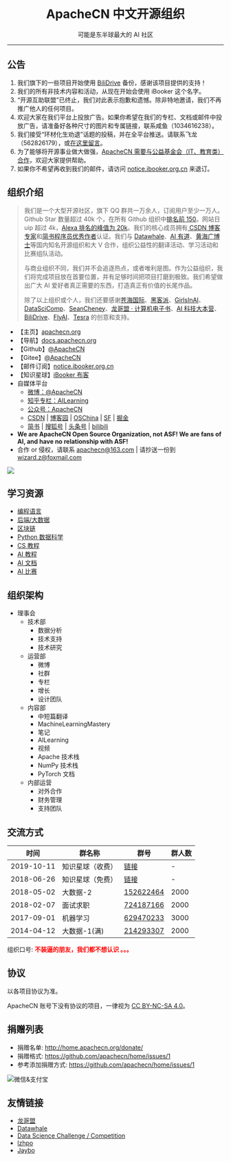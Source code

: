 <h1 align="center">ApacheCN 中文开源组织</h1>
<p align="center">可能是东半球最大的 AI 社区</p>

---

## **公告**

1.  我们旗下的一些项目开始使用 [BiliDrive](https://github.com/Hsury/BiliDrive) 备份，感谢该项目提供的支持！
1.  我们的所有非技术内容和活动，从现在开始会使用 iBooker 这个名字。
1.  “开源互助联盟”已终止，我们对此表示抱歉和遗憾。除非特地邀请，我们不再推广他人的任何项目。
1.  欢迎大家在我们平台上投放广告。如果你希望在我们的专栏、文档或邮件中投放广告，请准备好各种尺寸的图片和专属链接，联系咸鱼（1034616238）。
1.  我们接受“环材化生劝退”话题的投稿，并在全平台推送。请联系飞龙（562826179），或[在这里留言](https://github.com/apachecn/awesome-article-recomm)。
1.  为了能够将开源事业做大做强，[ApacheCN 需要与公益基金会（IT、教育类）合作](https://www.zhihu.com/question/318287335)，欢迎大家提供帮助。
1.  如果你不希望再收到我们的邮件，请访问 [notice.ibooker.org.cn](http://notice.ibooker.org.cn/index) 来退订。

## **组织介绍**

> 我们是一个大型开源社区，旗下 QQ 群共一万余人，订阅用户至少一万人。Github Star 数量超过 40k 个，在所有 Github 组织中[排名前 150](https://gitstar-ranking.com/apachecn)。网站日 uip 超过 4k，[Alexa 排名的峰值为 20k](http://home.apachecn.org/img/about/alexa_201906.png)。我们的核心成员拥有[ CSDN 博客专家](https://blog.csdn.net/wizardforcel)和[简书程序员优秀作者](https://www.jianshu.com/u/b508a6aa98eb)认证。我们与 [Datawhale](http://home.apachecn.org/img/about/datawhale_qr.jpg)、[AI 有道](http://home.apachecn.org/img/about/redstone_qr.jpg)、[黄海广博士](http://home.apachecn.org/img/about/huanghaiguang_qr.jpg)等国内知名开源组织和大 V 合作，组织公益性的翻译活动、学习活动和比赛组队活动。
> 
> 与商业组织不同，我们并不会追逐热点，或者唯利是图。作为公益组织，我们将完成项目放在首要位置，并有足够时间把项目打磨到极致。我们希望做出广大 AI 爱好者真正需要的东西，打造真正有价值的长尾作品。
> 
> 除了以上组织或个人，我们还要感谢[苍海国际](https://www.258ch.com/)、[黑客派](https://hacpai.com/)、[GirlsInAI](https://www.weibo.com/u/2650740963)、[DataSciComp](https://iphysresearch.github.io/DataSciComp/)、[SeanCheney](https://www.jianshu.com/u/130f76596b02)、[龙哥盟 · 计算机电子书](http://it-ebooks.flygon.net/)、[AI 科技大本营](https://blog.csdn.net/dQCFKyQDXYm3F8rB0)、[BiliDrive](https://github.com/Hsury/BiliDrive)、[FlyAI](https://www.flyai.com/)、[Tesra](https://www.tesra.org/) 的创意和支持。

* 【主页】[apachecn.org](http://apachecn.org)
* 【导航】[docs.apachecn.org](https://docs.apachecn.org/)
* 【Github】[@ApacheCN](https://github.com/apachecn)
* 【Gitee】[@ApacheCN](https://gitee.com/apachecn)
* 【邮件订阅】[notice.ibooker.org.cn](http://notice.ibooker.org.cn/index)
* 【知识星球】[iBooker 布客](https://t.zsxq.com/Jq3vZZB)
* 自媒体平台
    * [微博：@ApacheCN](https://weibo.com/u/6326715527)
    * [知乎专栏：AILearning](https://zhuanlan.zhihu.com/apachecn-mlia)
    * [公众号：ApacheCN](http://home.apachecn.org/img/about/apachecn_qr.jpg)
    * [CSDN](https://blog.csdn.net/wizardforcel/article/category/8437073) | [博客园](https://www.cnblogs.com/apachecn) | [OSChina](https://my.oschina.net/u/1777350?tab=newest&catalogId=6512710) | [SF](https://segmentfault.com/blog/flygon) | [掘金](https://juejin.im/user/57960af3128fe10056c637e4/posts)
    * [简书](https://www.jianshu.com/c/4ee721d0c474) | [搜狐号](https://mp.sohu.com/profile?xpt=NDhjYmViMzMtZWE2Yi00NTlmLWE3OTQtY2FjNjIwNDBlZDJl) | [头条号](https://www.toutiao.com/c/user/3901644178/) | [bilibili](http://space.bilibili.com/97678687)
* **We are ApacheCN Open Source Organization, not ASF! We are fans of AI, and have no relationship with ASF!**
* 合作 or 侵权，请联系 <apachecn@163.com> | 请抄送一份到 <wizard.z@foxmail.com>

![](http://home.apachecn.org/img/about/apachecn_qr.jpg)

## **学习资源**

+   [编程语言](http://home.apachecn.org/translate)
+   [后端/大数据](http://home.apachecn.org/translate)
+   [区块链](http://home.apachecn.org/translate)
+   [Python 数据科学](http://home.apachecn.org/translate)
+   [CS 教程](http://home.apachecn.org/translate)
+   [AI 教程](http://home.apachecn.org/translate)
+   [AI 文档](http://home.apachecn.org/translate)
+   [AI 比赛](http://home.apachecn.org/translate)

## **组织架构**

-   理事会
    -   技术部
        -   数据分析
        -   技术支持
        -   技术研究
    -   运营部
        -   微博
        -   社群
        -   专栏
        -   增长
        -   设计团队
    -   内容部
        -   中短篇翻译
        -   MachineLearningMastery
        -   笔记
        -   AILearning
        -   视频
        -   Apache 技术栈
        -   NumPy 技术栈
        -   PyTorch 文档
    -   内部运营
        -   对外合作
        -   财务管理
        -   支持团队

## **交流方式**

| 时间 | 群名称  | 群号  | 群人数  |
| ------------ | ------------ | ------------ | ------------ |
| 2019-10-11 | 知识星球（收费） | [链接](https://t.zsxq.com/Jq3vZZB) | - |
| 2018-06-26 | 知识星球（免费） | [链接](https://t.zsxq.com/Z3rFIEu) | - |
| 2018-05-02 | 大数据-2 | <a href="//shang.qq.com/wpa/qunwpa?idkey=5d65b0774e5750e97e5725a201ccf158c84056ab77630223f854f57fa2fb544a" target="_blank" rel="noopener">152622464</a> | 2000 |
| 2018-02-07 | 面试求职 | <a href="//shang.qq.com/wpa/qunwpa?idkey=95a5e53232d6e1629cb6ea7132d0cb4c725bd27cb35ebc3f06b1b992279f46a2" target="_blank" rel="noopener">724187166</a> | 2000 |
| 2017-09-01 | 机器学习 | <a href="//shang.qq.com/wpa/qunwpa?idkey=bcee938030cc9e1552deb3bd9617bbbf62d3ec1647e4b60d9cd6b6e8f78ddc03" target="_blank" rel="noopener">629470233</a> | 3000 |
| 2014-04-12 | 大数据-1(满) | <a href="//shang.qq.com/wpa/qunwpa?idkey=952c3066344564ac53131f7e101948b0b5e5814390fa24bbfa69e76ff915beb7" target="_blank" rel="noopener">214293307</a> | 2000 |

组织口号: <strong><span style="color: #ff0000;">不装逼的朋友，我们都不想认识 。。。</span></strong>

## **协议**

以各项目协议为准。

ApacheCN 账号下没有协议的项目，一律视为 [CC BY-NC-SA 4.0](https://creativecommons.org/licenses/by-nc-sa/4.0/deed.zh)。

## **捐赠列表**

* 捐赠名单: <http://home.apachecn.org/donate/>
* 捐赠格式: <https://github.com/apachecn/home/issues/1>
* 参考添加捐赠方式: <https://github.com/apachecn/home/issues/1>

<img src="http://data.apachecn.org/img/about/donate.jpg" alt="微信&支付宝" />

## **友情链接**

+   [龙哥盟](https://flygon.net)
+   [Datawhale](http://home.apachecn.org/img/about/datawhale_qr.jpg)
+   [Data Science Challenge / Competition](https://iphysresearch.github.io/DataSciComp/)
+   [lzhpo](http://www.liuzhaopo.top)
+   [Jaybo](https://strivebo.com)
